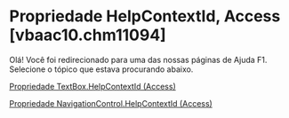 
# Propriedade HelpContextId, Access [vbaac10.chm11094]

Olá! Você foi redirecionado para uma das nossas páginas de Ajuda F1. Selecione o tópico que estava procurando abaixo.

[Propriedade TextBox.HelpContextId (Access)](http://msdn.microsoft.com/library/6829c95e-d7fc-c3c6-a8ab-0051c8e9af24%28Office.15%29.aspx)

[Propriedade NavigationControl.HelpContextId (Access)](http://msdn.microsoft.com/library/b56cbf60-e760-170c-9c93-edaddabf91b6%28Office.15%29.aspx)


